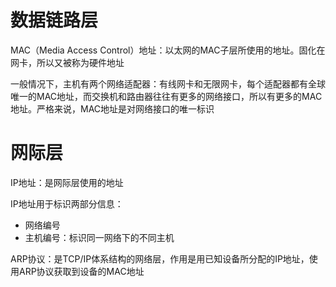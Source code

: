# **数据链路层**

MAC（Media Access Control）地址：以太网的MAC子层所使用的地址。固化在网卡，所以又被称为硬件地址

一般情况下，主机有两个网络适配器：有线网卡和无限网卡，每个适配器都有全球唯一的MAC地址，而交换机和路由器往往有更多的网络接口，所以有更多的MAC地址。严格来说，MAC地址是对网络接口的唯一标识

# **网际层**

IP地址：是网际层使用的地址

IP地址用于标识两部分信息：
- 网络编号
- 主机编号：标识同一网络下的不同主机

ARP协议：是TCP/IP体系结构的网络层，作用是用已知设备所分配的IP地址，使用ARP协议获取到设备的MAC地址